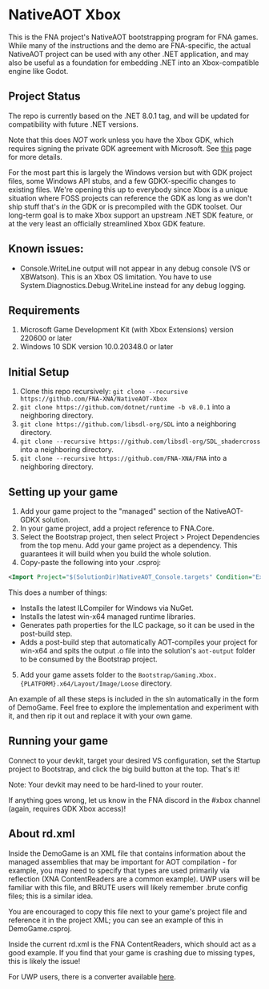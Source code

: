 # NativeAOT Xbox

This is the FNA project's NativeAOT bootstrapping program for FNA games. While many of the instructions and the demo are FNA-specific, the actual NativeAOT project can be used with any other .NET application, and may also be useful as a foundation for embedding .NET into an Xbox-compatible engine like Godot.

## Project Status

The repo is currently based on the .NET 8.0.1 tag, and will be updated for compatibility with future .NET versions.

Note that this does _NOT_ work unless you have the Xbox GDK, which requires signing the private GDK agreement with Microsoft. See [this](https://developer.microsoft.com/en-US/games/publish/) page for more details.

For the most part this is largely the Windows version but with GDK project files, some Windows API stubs, and a few GDKX-specific changes to existing files. We're opening this up to everybody since Xbox is a unique situation where FOSS projects can reference the GDK as long as we don't ship stuff that's _in_ the GDK or is precompiled with the GDK toolset. Our long-term goal is to make Xbox support an upstream .NET SDK feature, or at the very least an officially streamlined Xbox GDK feature.

## Known issues:

* Console.WriteLine output will not appear in any debug console (VS or XBWatson). This is an Xbox OS limitation. You have to use System.Diagnostics.Debug.WriteLine instead for any debug logging.

## Requirements

1. Microsoft Game Development Kit (with Xbox Extensions) version 220600 or later
2. Windows 10 SDK version 10.0.20348.0 or later

## Initial Setup

1. Clone this repo recursively: `git clone --recursive https://github.com/FNA-XNA/NativeAOT-Xbox`
2. `git clone https://github.com/dotnet/runtime -b v8.0.1` into a neighboring directory.
3. `git clone https://github.com/libsdl-org/SDL` into a neighboring directory.
4. `git clone --recursive https://github.com/libsdl-org/SDL_shadercross` into a neighboring directory.
5. `git clone --recursive https://github.com/FNA-XNA/FNA` into a neighboring directory.

## Setting up your game

1. Add your game project to the "managed" section of the NativeAOT-GDKX solution.
2. In your game project, add a project reference to FNA.Core.
3. Select the Bootstrap project, then select Project > Project Dependencies from the top menu. Add your game project as a dependency. This guarantees it will build when you build the whole solution.
4. Copy-paste the following into your .csproj:
```xml
<Import Project="$(SolutionDir)NativeAOT_Console.targets" Condition="Exists('$(SolutionDir)NativeAOT_Console.targets')" />
```
This does a number of things:
  * Installs the latest ILCompiler for Windows via NuGet.
  * Installs the latest win-x64 managed runtime libraries.
  * Generates path properties for the ILC package, so it can be used in the post-build step.
  * Adds a post-build step that automatically AOT-compiles your project for win-x64 and spits the output .o file into the solution's `aot-output` folder to be consumed by the Bootstrap project.
5. Add your game assets folder to the `Bootstrap/Gaming.Xbox.{PLATFORM}.x64/Layout/Image/Loose` directory.

An example of all these steps is included in the sln automatically in the form of DemoGame. Feel free to explore the implementation and experiment with it, and then rip it out and replace it with your own game.

## Running your game

Connect to your devkit, target your desired VS configuration, set the Startup project to Bootstrap, and click the big build button at the top. That's it!

Note: Your devkit may need to be hard-lined to your router.

If anything goes wrong, let us know in the FNA discord in the #xbox channel (again, requires GDK Xbox access)!

## About rd.xml

Inside the DemoGame is an XML file that contains information about the managed assemblies that may be important for AOT compilation - for example, you may need to specify that types are used primarily via reflection (XNA ContentReaders are a common example). UWP users will be familiar with this file, and BRUTE users will likely remember .brute config files; this is a similar idea.

You are encouraged to copy this file next to your game's project file and reference it in the project XML; you can see an example of this in DemoGame.csproj.

Inside the current rd.xml is the FNA ContentReaders, which should act as a good example. If you find that your game is crashing due to missing types, this is likely the issue!

For UWP users, there is a converter available [here](https://github.com/tomcashman/rd.xml-UWP-to-NativeAOT).
